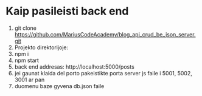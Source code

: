 # Kaip pasileisti back end

1. git clone https://github.com/MariusCodeAcademy/blog_api_crud_be_json_server.git
2. Projekto direktorijoje:
3. npm i
4. npm start
5. back end addresas: http://localhost:5000/posts
6. jei gaunat klaida del porto pakeistikte porta server js faile i 5001, 5002, 3001 ar pan
7. duomenu baze gyvena db.json faile
